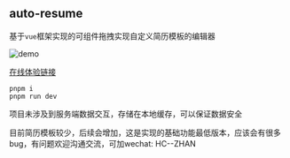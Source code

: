 ## auto-resume

基于`vue`框架实现的可组件拖拽实现自定义简历模板的编辑器

![demo](https://cdn.jsdelivr.net/gh/zhan-hc/image/resume/auto-resume.png)

[在线体验链接](http://rs.janus-c.top/)


```
pnpm i
pnpm run dev
```

项目未涉及到服务端数据交互，存储在本地缓存，可以保证数据安全

目前简历模板较少，后续会增加，这是实现的基础功能最低版本，应该会有很多bug，有问题欢迎沟通交流，可加wechat: HC--ZHAN
